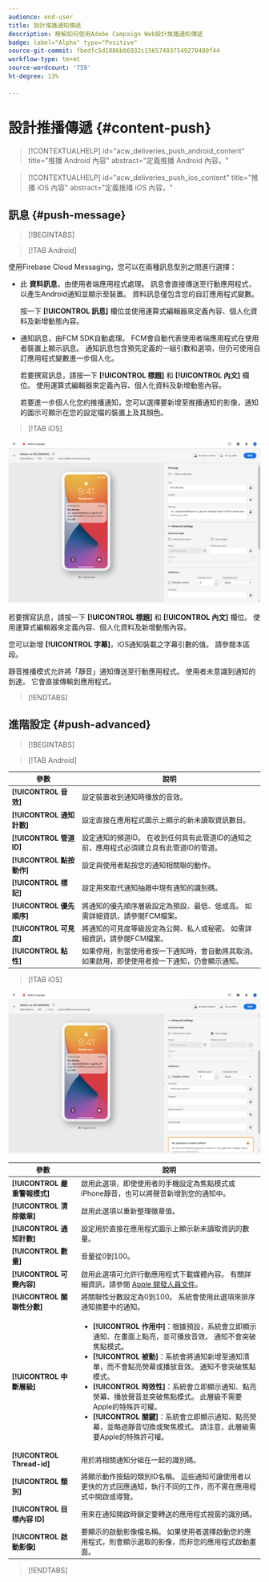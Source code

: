 ```yaml
---
audience: end-user
title: 設計推播通知傳遞
description: 瞭解如何使用Adobe Campaign Web設計推播通知傳遞
badge: label="Alpha" type="Positive"
source-git-commit: fbedfc5d1886b86932c156574037549270480f44
workflow-type: tm+mt
source-wordcount: '759'
ht-degree: 13%

---
```


# 設計推播傳遞 {#content-push}

>[!CONTEXTUALHELP]
>id="acw_deliveries_push_android_content"
>title="推播 Android 內容"
>abstract="定義推播 Android 內容。"

>[!CONTEXTUALHELP]
>id="acw_deliveries_push_ios_content"
>title="推播 iOS 內容"
>abstract="定義推播 iOS 內容。"

## 訊息 {#push-message}

>[!BEGINTABS]

>[!TAB Android]

使用Firebase Cloud Messaging，您可以在兩種訊息型別之間進行選擇：

* 此 **資料訊息**，由使用者端應用程式處理。 訊息會直接傳送至行動應用程式，以產生Android通知並顯示至裝置。 資料訊息僅包含您的自訂應用程式變數。

   按一下 **[!UICONTROL 訊息]** 欄位並使用運算式編輯器來定義內容、個人化資料及新增動態內容。

* 通知訊息，由FCM SDK自動處理。 FCM會自動代表使用者端應用程式在使用者裝置上顯示訊息。 通知訊息包含預先定義的一組引數和選項，但仍可使用自訂應用程式變數進一步個人化。

   若要撰寫訊息，請按一下 **[!UICONTROL 標題]** 和 **[!UICONTROL 內文]** 欄位。 使用運算式編輯器來定義內容、個人化資料及新增動態內容。

   若要進一步個人化您的推播通知，您可以選擇要新增至推播通知的影像，通知的圖示可顯示在您的設定檔的裝置上及其顏色。

>[!TAB iOS]

![](assets/push_content_1.png)

若要撰寫訊息，請按一下 **[!UICONTROL 標題]** 和 **[!UICONTROL 內文]** 欄位。 使用運算式編輯器來定義內容、個人化資料及新增動態內容。

您可以新增 **[!UICONTROL 字幕]**，iOS通知裝載之字幕引數的值。 請參閱本區段。

靜音推播模式允許將「靜音」通知傳送至行動應用程式。 使用者未意識到通知的到達。 它會直接傳輸到應用程式。

>[!ENDTABS]

## 進階設定 {#push-advanced}

>[!BEGINTABS]

>[!TAB Android]

| 參數 | 說明 |
|---------|---------|
| **[!UICONTROL 音效]** | 設定裝置收到通知時播放的音效。 |
| **[!UICONTROL 通知計數]** | 設定直接在應用程式圖示上顯示的新未讀取資訊數目。 |
| **[!UICONTROL 管道 ID]** | 設定通知的頻道ID。 在收到任何具有此管道ID的通知之前，應用程式必須建立具有此管道ID的管道。 |
| **[!UICONTROL 點按動作]** | 設定與使用者點按您的通知相關聯的動作。 |
| **[!UICONTROL 標記]** | 設定用來取代通知抽屜中現有通知的識別碼。 |
| **[!UICONTROL 優先順序]** | 將通知的優先順序層級設定為預設、最低、低或高。 如需詳細資訊，請參閱FCM檔案。 |
| **[!UICONTROL 可見度]** | 將通知的可見度等級設定為公開、私人或秘密。 如需詳細資訊，請參閱FCM檔案。 |
| **[!UICONTROL 粘性]** | 如果停用，則當使用者按一下通知時，會自動將其取消。 如果啟用，即使使用者按一下通知，仍會顯示通知。 |

>[!TAB iOS]

![](assets/push_content_2.png)

| 參數 | 說明 |
|---------|---------|
| **[!UICONTROL 嚴重警報模式]** | 啟用此選項，即使使用者的手機設定為焦點模式或iPhone靜音，也可以將聲音新增到您的通知中。 |
| **[!UICONTROL 清除徽章]** | 啟用此選項以重新整理徽章值。 |
| **[!UICONTROL 通知計數]** | 設定用於直接在應用程式圖示上顯示新未讀取資訊的數量。 |
| **[!UICONTROL 數量]** | 音量從0到100。 |
| **[!UICONTROL 可變內容]** | 啟用此選項可允許行動應用程式下載媒體內容。 有關詳細資訊，請參閱 [Apple 開發人員文件](https://developer.apple.com/library/content/documentation/NetworkingInternet/Conceptual/RemoteNotificationsPG/ModifyingNotifications.html)。 |
| **[!UICONTROL 關聯性分數]** | 將關聯性分數設定為0到100。 系統會使用此選項來排序通知摘要中的通知。 |
| **[!UICONTROL 中斷層級]** | <ul> <li>**[!UICONTROL 作用中]**：根據預設，系統會立即顯示通知、在畫面上點亮，並可播放音效。 通知不會突破焦點模式。</li><li>**[!UICONTROL 被動]**：系統會將通知新增至通知清單，而不會點亮熒幕或播放音效。 通知不會突破焦點模式。</li><li>**[!UICONTROL 時效性]**：系統會立即顯示通知、點亮熒幕、播放聲音並突破焦點模式。 此層級不需要Apple的特殊許可權。</li> <li>**[!UICONTROL 關鍵]**：系統會立即顯示通知、點亮熒幕，並略過靜音切換或聚焦模式。 請注意，此層級需要Apple的特殊許可權。</ul> |
| **[!UICONTROL Thread-id]** | 用於將相關通知分組在一起的識別碼。 |
| **[!UICONTROL 類別]** | 將顯示動作按鈕的類別ID名稱。 這些通知可讓使用者以更快的方式回應通知，執行不同的工作，而不需在應用程式中開啟或導覽。 |
| **[!UICONTROL 目標內容 ID]** | 用來在通知開啟時鎖定要轉送的應用程式視窗的識別碼。 |
| **[!UICONTROL 啟動影像]** | 要顯示的啟動影像檔名稱。 如果使用者選擇啟動您的應用程式，則會顯示選取的影像，而非您的應用程式啟動畫面。 |

>[!ENDTABS]

<!--Sounds must be included in the application and defined when the service is created. Refer to this section.-->



